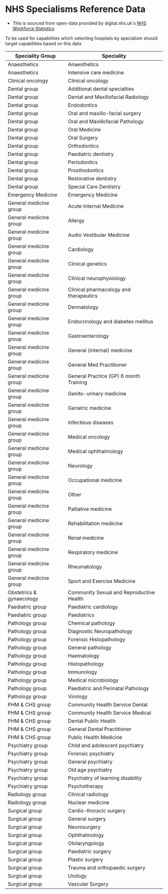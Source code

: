 # NHS Specialisms Reference Data

* This is sourced from open-data provided by digital.nhs.uk's [NHS Workforce Statistics](https://digital.nhs.uk/data-and-information/publications/statistical/nhs-workforce-statistics/nhs-workforce-statistics---january-2018)

To be used for capabilities which selecting hospitals by specialism should target capabilities based on this data 

| Speciality Group | Speciality |
| ---------------- | ---------- |
| Anaesthetics     | Anaesthetics |
| Anaesthetics     | Intensive care medicine |
| Clinical oncology | Clinical oncology |
| Dental group | Additional dental specialties |	
| Dental group | 	Dental and Maxillofacial Radiology |
| Dental group | Endodontics |
| Dental group | 	Oral and maxillo-facial surgery |
| Dental group | 	Oral and Maxillofacial Pathology |
| Dental group | 	Oral Medicine |
| Dental group | 	Oral Surgery |
| Dental group | 	Orthodontics |
| Dental group | 	Paediatric dentistry |
| Dental group | 	Periodontics |
| Dental group | 	Prosthodontics |
| Dental group | 	Restorative dentistry |
| Dental group | 	Special Care Dentistry |
| Emergency Medicine | Emergency Medicine |	
| General medicine group |	Acute Internal Medicine |
| General medicine group |	Allergy |
| General medicine group |	Audio Vestibular Medicine |
| General medicine group |	Cardiology |
| General medicine group |	Clinical genetics |
| General medicine group |	Clinical neurophysiology |
| General medicine group |	Clinical pharmacology and therapeutics |
| General medicine group |	Dermatology |
| General medicine group |	Endocrinology and diabetes mellitus |
| General medicine group |	Gastroenterology |
| General medicine group |	General (internal) medicine |
| General medicine group |	General Med Practitioner |
| General medicine group |	General Practice (GP) 6 month Training |
| General medicine group |	Genito-urinary medicine |
| General medicine group |	Geriatric medicine |
| General medicine group |	Infectious diseases |
| General medicine group |	Medical oncology |
| General medicine group |	Medical ophthalmology |
| General medicine group |	Neurology | 
| General medicine group |	Occupational medicine |
| General medicine group |	Other |
| General medicine group |	Palliative medicine |
| General medicine group |	Rehabilitation medicine |
| General medicine group |	Renal medicine  |
| General medicine group |	Respiratory medicine |
| General medicine group |	Rheumatology |
| General medicine group |	Sport and Exercise Medicine |
| Obstetrics & gynaecology | Community Sexual and Reproductive Health |	
| Paediatric group | Paediatric cardiology	 |
| Paediatric group | Paediatrics |	
| Pathology group |	Chemical pathology |
| Pathology group | Diagnostic Neuropathology |
| Pathology group |	Forensic Histopathology |
| Pathology group |	General pathology |
| Pathology group |	Haematology |
| Pathology group |	Histopathology |
| Pathology group |	Immunology |
| Pathology group |	Medical microbiology |
| Pathology group |	Paediatric and Perinatal Pathology |
| Pathology group |	Virology |
| PHM & CHS group |	Community Health Service Dental |
| PHM & CHS group |	Community Health Service Medical |
| PHM & CHS group |	Dental Public Health |
| PHM & CHS group |	General Dental Practitioner |
| PHM & CHS group |	Public Health Medicine |
| Psychiatry group |	Child and adolescent psychiatry |
| Psychiatry group |	Forensic psychiatry |
| Psychiatry group |	General psychiatry |
| Psychiatry group |	Old age psychiatry |
| Psychiatry group |	Psychiatry of learning disability |
| Psychiatry group |	Psychotherapy |
| Radiology group |	Clinical radiology |
| Radiology group |	Nuclear medicine |
| Surgical group |	Cardio-thoracic surgery |
| Surgical group |	General surgery |
| Surgical group |	Neurosurgery |
| Surgical group |	Ophthalmology |
| Surgical group |	Otolaryngology |
| Surgical group |	Paediatric surgery |
| Surgical group |	Plastic surgery |
| Surgical group |	Trauma and orthopaedic surgery |
| Surgical group |	Urology |
| Surgical group |	Vascular Surgery |
